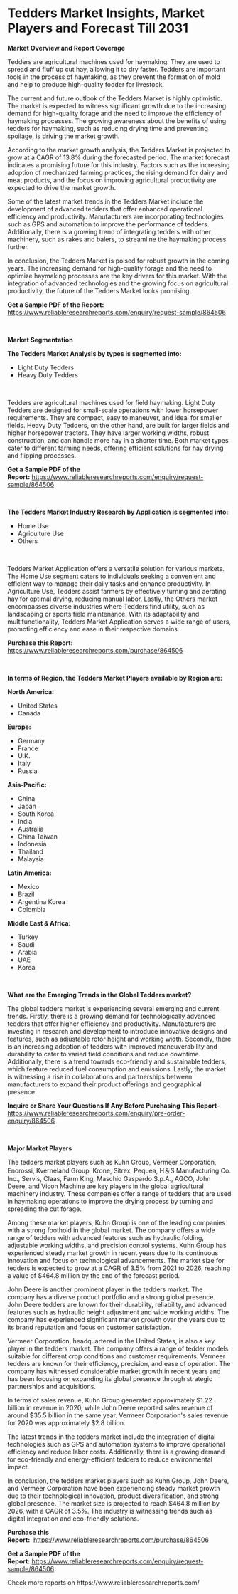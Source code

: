 <p><h1>Tedders Market Insights, Market Players and Forecast Till 2031</h1></p><p><strong>Market Overview and Report Coverage</strong></p>
<p><p>Tedders are agricultural machines used for haymaking. They are used to spread and fluff up cut hay, allowing it to dry faster. Tedders are important tools in the process of haymaking, as they prevent the formation of mold and help to produce high-quality fodder for livestock. </p><p>The current and future outlook of the Tedders Market is highly optimistic. The market is expected to witness significant growth due to the increasing demand for high-quality forage and the need to improve the efficiency of haymaking processes. The growing awareness about the benefits of using tedders for haymaking, such as reducing drying time and preventing spoilage, is driving the market growth.</p><p>According to the market growth analysis, the Tedders Market is projected to grow at a CAGR of 13.8% during the forecasted period. The market forecast indicates a promising future for this industry. Factors such as the increasing adoption of mechanized farming practices, the rising demand for dairy and meat products, and the focus on improving agricultural productivity are expected to drive the market growth.</p><p>Some of the latest market trends in the Tedders Market include the development of advanced tedders that offer enhanced operational efficiency and productivity. Manufacturers are incorporating technologies such as GPS and automation to improve the performance of tedders. Additionally, there is a growing trend of integrating tedders with other machinery, such as rakes and balers, to streamline the haymaking process further. </p><p>In conclusion, the Tedders Market is poised for robust growth in the coming years. The increasing demand for high-quality forage and the need to optimize haymaking processes are the key drivers for this market. With the integration of advanced technologies and the growing focus on agricultural productivity, the future of the Tedders Market looks promising.</p></p>
<p><strong>Get a Sample PDF of the Report:</strong> <a href="https://www.reliableresearchreports.com/enquiry/request-sample/864506">https://www.reliableresearchreports.com/enquiry/request-sample/864506</a></p>
<p>&nbsp;</p>
<p><strong>Market Segmentation</strong></p>
<p><strong>The Tedders Market Analysis by types is segmented into:</strong></p>
<p><ul><li>Light Duty Tedders</li><li>Heavy Duty Tedders</li></ul></p>
<p>&nbsp;</p>
<p><p>Tedders are agricultural machines used for field haymaking. Light Duty Tedders are designed for small-scale operations with lower horsepower requirements. They are compact, easy to maneuver, and ideal for smaller fields. Heavy Duty Tedders, on the other hand, are built for larger fields and higher horsepower tractors. They have larger working widths, robust construction, and can handle more hay in a shorter time. Both market types cater to different farming needs, offering efficient solutions for hay drying and flipping processes.</p></p>
<p><strong>Get a Sample PDF of the Report:</strong>&nbsp;<a href="https://www.reliableresearchreports.com/enquiry/request-sample/864506">https://www.reliableresearchreports.com/enquiry/request-sample/864506</a></p>
<p>&nbsp;</p>
<p><strong>The Tedders Market Industry Research by Application is segmented into:</strong></p>
<p><ul><li>Home Use</li><li>Agriculture Use</li><li>Others</li></ul></p>
<p>&nbsp;</p>
<p><p>Tedders Market Application offers a versatile solution for various markets. The Home Use segment caters to individuals seeking a convenient and efficient way to manage their daily tasks and enhance productivity. In Agriculture Use, Tedders assist farmers by effectively turning and aerating hay for optimal drying, reducing manual labor. Lastly, the Others market encompasses diverse industries where Tedders find utility, such as landscaping or sports field maintenance. With its adaptability and multifunctionality, Tedders Market Application serves a wide range of users, promoting efficiency and ease in their respective domains.</p></p>
<p><strong>Purchase this Report:</strong>&nbsp; <a href="https://www.reliableresearchreports.com/purchase/864506">https://www.reliableresearchreports.com/purchase/864506</a></p>
<p>&nbsp;</p>
<p><strong>In terms of Region, the Tedders Market Players available by Region are:</strong></p>
<p>
    <p> <strong> North America: </strong>
        <ul>
            <li>United States</li>
            <li>Canada</li>
        </ul>
        </p> 
    <p> <strong> Europe: </strong>
        <ul>
            <li>Germany</li>
            <li>France</li>
            <li>U.K.</li>
            <li>Italy</li>
            <li>Russia</li>
        </ul>
        </p> 
    <p> <strong> Asia-Pacific: </strong>
        <ul>
            <li>China</li>
            <li>Japan</li>
            <li>South Korea</li>
            <li>India</li>
            <li>Australia</li>
            <li>China Taiwan</li>
            <li>Indonesia</li>
            <li>Thailand</li>
            <li>Malaysia</li>
        </ul>
        </p> 
    <p> <strong> Latin America: </strong>
        <ul>
            <li>Mexico</li>
            <li>Brazil</li>
            <li>Argentina Korea</li>
            <li>Colombia</li>
        </ul>
        </p> 
    <p> <strong> Middle East & Africa: </strong>
        <ul>
            <li>Turkey</li>
            <li>Saudi</li>
            <li>Arabia</li>
            <li>UAE</li>
            <li>Korea</li>
        </ul>
    </p>
    </p>
<p>&nbsp;</p>
<p><strong>What are the Emerging Trends in the Global Tedders market?</strong></p>
<p><p>The global tedders market is experiencing several emerging and current trends. Firstly, there is a growing demand for technologically advanced tedders that offer higher efficiency and productivity. Manufacturers are investing in research and development to introduce innovative designs and features, such as adjustable rotor height and working width. Secondly, there is an increasing adoption of tedders with improved maneuverability and durability to cater to varied field conditions and reduce downtime. Additionally, there is a trend towards eco-friendly and sustainable tedders, which feature reduced fuel consumption and emissions. Lastly, the market is witnessing a rise in collaborations and partnerships between manufacturers to expand their product offerings and geographical presence.</p></p>
<p><strong>Inquire or Share Your Questions If Any Before Purchasing This Report</strong>- <a href="https://www.reliableresearchreports.com/enquiry/pre-order-enquiry/864506">https://www.reliableresearchreports.com/enquiry/pre-order-enquiry/864506</a></p>
<p>&nbsp;</p>
<p><strong>Major Market Players</strong></p>
<p><p>The tedders market players such as Kuhn Group, Vermeer Corporation, Enorossi, Kverneland Group, Krone, Sitrex, Pequea, H＆S Manufacturing Co. Inc., Servis, Claas, Farm King, Maschio Gaspardo S.p.A., AGCO, John Deere, and Vicon Machine are key players in the global agricultural machinery industry. These companies offer a range of tedders that are used in haymaking operations to improve the drying process by turning and spreading the cut forage.</p><p>Among these market players, Kuhn Group is one of the leading companies with a strong foothold in the global market. The company offers a wide range of tedders with advanced features such as hydraulic folding, adjustable working widths, and precision control systems. Kuhn Group has experienced steady market growth in recent years due to its continuous innovation and focus on technological advancements. The market size for tedders is expected to grow at a CAGR of 3.5% from 2021 to 2026, reaching a value of $464.8 million by the end of the forecast period.</p><p>John Deere is another prominent player in the tedders market. The company has a diverse product portfolio and a strong global presence. John Deere tedders are known for their durability, reliability, and advanced features such as hydraulic height adjustment and wide working widths. The company has experienced significant market growth over the years due to its brand reputation and focus on customer satisfaction.</p><p>Vermeer Corporation, headquartered in the United States, is also a key player in the tedders market. The company offers a range of tedder models suitable for different crop conditions and customer requirements. Vermeer tedders are known for their efficiency, precision, and ease of operation. The company has witnessed considerable market growth in recent years and has been focusing on expanding its global presence through strategic partnerships and acquisitions.</p><p>In terms of sales revenue, Kuhn Group generated approximately $1.22 billion in revenue in 2020, while John Deere reported sales revenue of around $35.5 billion in the same year. Vermeer Corporation's sales revenue for 2020 was approximately $2.8 billion.</p><p>The latest trends in the tedders market include the integration of digital technologies such as GPS and automation systems to improve operational efficiency and reduce labor costs. Additionally, there is a growing demand for eco-friendly and energy-efficient tedders to reduce environmental impact.</p><p>In conclusion, the tedders market players such as Kuhn Group, John Deere, and Vermeer Corporation have been experiencing steady market growth due to their technological innovation, product diversification, and strong global presence. The market size is projected to reach $464.8 million by 2026, with a CAGR of 3.5%. The industry is witnessing trends such as digital integration and eco-friendly solutions.</p></p>
<p><strong>Purchase this Report:</strong>&nbsp;&nbsp;<a href="https://www.reliableresearchreports.com/purchase/864506">https://www.reliableresearchreports.com/purchase/864506</a></p>
<p></p>
<p><strong>Get a Sample PDF of the Report:</strong>&nbsp;<a href="https://www.reliableresearchreports.com/enquiry/request-sample/864506">https://www.reliableresearchreports.com/enquiry/request-sample/864506</a></p>
<p>Check more reports on https://www.reliableresearchreports.com/</p>